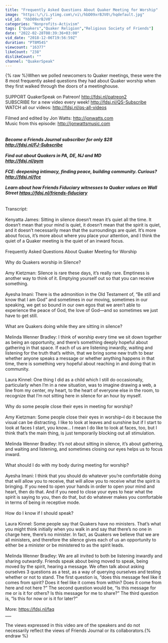 ```yaml
---
title: "Frequently Asked Questions About Quaker Meeting for Worship"
image: "https:\/\/i.ytimg.com\/vi\/hbD09xrBJV0\/hqdefault.jpg"
vid_id: "hbD09xrBJV0"
categories: "Nonprofits-Activism"
tags: ["Quakers","Quaker Religion","Religious Society of Friends"]
date: "2022-02-28T08:39:36+03:00"
vid_date: "2018-12-06T19:56:59Z"
duration: "PT8M54S"
viewcount: "16377"
likeCount: "238"
dislikeCount: ""
channel: "QuakerSpeak"
---
```

{% raw %}When we polled newcomers to Quaker meetings, these were the 8 most frequently asked questions they had about Quaker worship when they first walked through the doors of a meetinghouse.<br /><br />SUPPORT QuakerSpeak on Patreon!  <a rel="nofollow" target="blank" href="http://fdsj.nl/patreon2">http://fdsj.nl/patreon2</a><br />SUBSCRIBE for a new video every week! <a rel="nofollow" target="blank" href="http://fdsj.nl/QS-Subscribe">http://fdsj.nl/QS-Subscribe</a><br />WATCH all our videos: <a rel="nofollow" target="blank" href="http://fdsj.nl/qs-all-videos">http://fdsj.nl/qs-all-videos</a><br /><br />Filmed and edited by Jon Watts: <a rel="nofollow" target="blank" href="http://jonwatts.com">http://jonwatts.com</a><br />Music from this episode: <a rel="nofollow" target="blank" href="http://jonwattsmusic.com">http://jonwattsmusic.com</a><br />___<br /><br />Become a Friends Journal subscriber for only $28 <br /><a rel="nofollow" target="blank" href="http://fdsj.nl/FJ-Subscribe">http://fdsj.nl/FJ-Subscribe</a><br /><br />Find out about Quakers in PA, DE, NJ and MD<br /><a rel="nofollow" target="blank" href="http://fdsj.nl/pym">http://fdsj.nl/pym</a><br /><br />FCE: deepening intimacy, finding peace, building community. Curious? <a rel="nofollow" target="blank" href="http://fdsj.nl/fce">http://fdsj.nl/fce</a><br /><br />Learn about how Friends Fiduciary witnesses to Quaker values on Wall Street <a rel="nofollow" target="blank" href="https://fdsj.nl/friends-fiduciary">https://fdsj.nl/friends-fiduciary</a><br />___<br /><br />Transcript:<br /><br />Kenyatta James: Sitting in silence doesn’t mean it’s quiet all the time. It doesn’t mean that your mind is quiet, it doesn’t mean that the spirit is quiet, and it doesn’t necessarily mean that the surroundings are quiet. It’s more about focus, it’s more about where you place your attention, and I think the quiet of a Quaker meeting is the quiet of an inward focus.<br /><br />Frequently Asked Questions About Quaker Meeting for Worship<br /><br />Why do Quakers worship in Silence?<br /><br />Amy Kietzman: Silence is rare these days, it’s really rare. Emptiness is another way to think of it. Emptying yourself out so that you can receive something.<br /><br />Ayesha Imani: There is the admonition in the Old Testament of, “Be still and know that I am God” and sometimes in our moving, sometimes in our speaking, we get so bound in our own egos that we aren’t able to experience the peace of God, the love of God—and so sometimes we just have to get still.<br /><br />What are Quakers doing while they are sitting in silence?<br /><br />Melinda Wenner Bradley: I think of worship every time we sit down together as being an opportunity, and there’s something deeply hopeful about gathering in that space. If each of us are listening inwardly, waiting and listening for the truth that’s within, that we bring some new truth to bear whether anyone speaks a message or whether anything happens in that time, there is something very hopeful about reaching in and doing that in community.<br /><br />Laura Kinnel: One thing I did as a child which I still do occasionally, particularly when I’m in a new situation, was to imagine drawing a web, a line from my center, my heart, to the heart of everyone else in the room, to recognize that I’m not sitting here in silence for an hour by myself.<br /><br />Why do some people close their eyes in meeting for worship?<br /><br />Amy Kietzman: Some people close their eyes in worship–I do it because the visual can be distracting. I like to look at leaves and sunshine but if I start to look at faces I start, you know… I mean I do like to look at faces, too, but I think that’s the main thing, is just temporarily blocking out all stimulation.<br /><br />Melinda Wenner Bradley: It’s not about sitting in silence, it’s about gathering, and waiting and listening, and sometimes closing our eyes helps us to focus inward.<br /><br />What should I do with my body during meeting for worship?<br /><br />Ayesha Imani: I think that you should do whatever you’re comfortable doing that will allow you to receive, that will allow you to receive what the spirit is bringing. If you need to open your hands in order to open your mind and heart, then do that. And if you need to close your eyes to hear what the spirit is saying to you, then do that, but do whatever makes you comfortable in terms of being in receptive mode.<br /><br />How do I know if I should speak?<br /><br />Laura Kinnel: Some people say that Quakers have no ministers. That’s what you might think initially when you walk in and say that there’s no one in charge here, there’s no minister. In fact, as Quakers we believe that we are all ministers, and therefore the silence gives each of us an opportunity to either be a minister or be ministered to as the spirit leads.<br /><br />Melinda Wenner Bradley: We are all invited to both be listening inwardly and sharing outwardly. Friends speak about being moved to speak, being moved by the spirit, hearing a message. We often talk about asking ourselves 3 questions as a test, as a way of querying ourselves and testing whether or not to stand. The first question is, “does this message feel like it comes from spirit? Does it feel like it comes from within? Does it come from here and not here ?” The second question would be, “Is this message for me or is it for others? Is this message for me to share?” The third question is, “Is this for now or is it for later?”<br /><br />More: <a rel="nofollow" target="blank" href="https://fdsj.nl/faq">https://fdsj.nl/faq</a><br />___<br /><br />The views expressed in this video are of the speakers and do not necessarily reflect the views of Friends Journal or its collaborators.{% endraw %}
